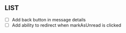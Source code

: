 ## LIST
- [ ] Add back button in message details
- [ ] Add ability to redirect when markAsUnread is clicked
